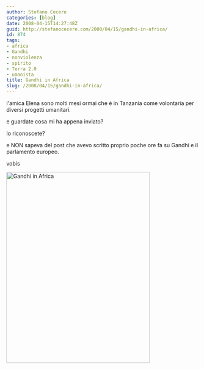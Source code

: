 ```yaml
---
author: Stefano Cecere
categories: [blog]
date: 2008-04-15T14:27:48Z
guid: http://stefanocecere.com/2008/04/15/gandhi-in-africa/
id: 874
tags:
- africa
- Gandhi
- nonviolenza
- spirito
- Terra 2.0
- umanista
title: Gandhi in Africa
slug: /2008/04/15/gandhi-in-africa/
---
```


l'amica Elena sono molti mesi ormai che è in Tanzania come volontaria per diversi progetti umanitari.
  
e guardate cosa mi ha appena inviato?
  
lo riconoscete?

e NON sapeva del post che avevo scritto proprio poche ore fa su Gandhi e il parlamento europeo.

vobis

[<img src="http://farm4.static.flickr.com/3185/2415548087_e714d734b0.jpg" width="375" height="500" alt="Gandhi in Africa" />](http://www.flickr.com/photos/krur/2415548087/ "Gandhi in Africa di Humanist 2.0, su Flickr")